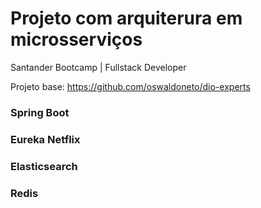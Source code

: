 # Projeto com arquiterura em microsserviços

Santander Bootcamp | Fullstack Developer

Projeto base: https://github.com/oswaldoneto/dio-experts

### Spring Boot
### Eureka Netflix
### Elasticsearch
### Redis